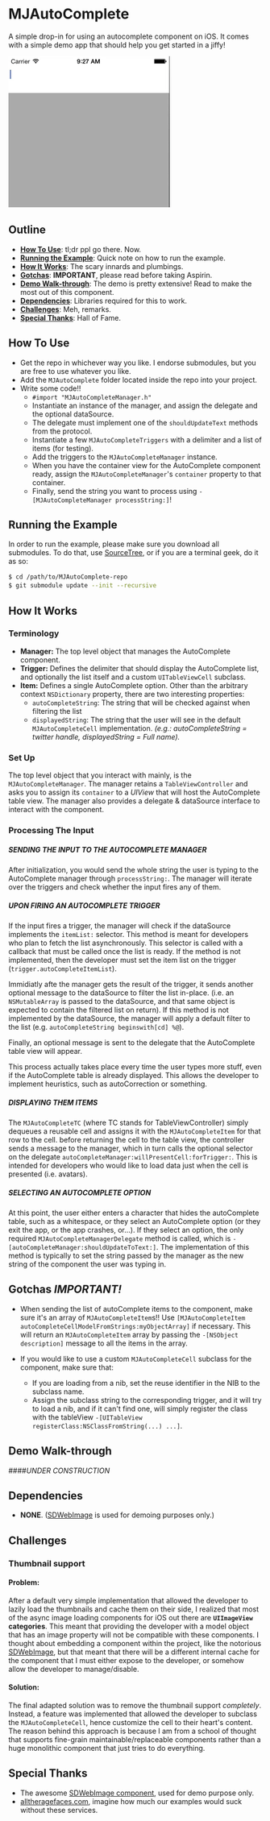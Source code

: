 # MJAutoComplete

A simple drop-in for using an autocomplete component on iOS. It comes with a simple demo app that should help you get started in a jiffy!

![demo-picture](resources/MJAutoComplete-demo.gif)

## Outline

+ **[How To Use](#how-to-use)**: tl;dr ppl go there. Now.
+ **[Running the Example](#running-the-example)**: Quick note on how to run the example.
+ **[How It Works](#how-it-works)**: The scary innards and plumbings.
+ **[Gotchas](#gotchas-important)**: **IMPORTANT**, please read before taking Aspirin.
+ **[Demo Walk-through](#demo-walk-through)**: The demo is pretty extensive! Read to make the most out of this component.
+ **[Dependencies](#dependencies)**: Libraries required for this to work.
+ **[Challenges](#challenges)**: Meh, remarks.
+ **[Special Thanks](#special-thanks)**: Hall of Fame.

## How To Use

+ Get the repo in whichever way you like. I endorse submodules, but you are free to use whatever you like.
+ Add the `MJAutoComplete` folder located inside the repo into your project.
+ Write some code!!
	- `#import "MJAutoCompleteManager.h"`
	- Instantiate an instance of the manager, and assign the delegate and the optional dataSource.
	- The delegate must implement one of the `shouldUpdateText` methods from the protocol.
	- Instantiate a few `MJAutoCompleteTriggers` with a delimiter and a list of items (for testing).
	- Add the triggers to the `MJAutoCompleteManager` instance.
	- When you have the container view for the AutoComplete component ready, assign the `MJAutoCompleteManager`'s `container` property to that container.
	- Finally, send the string you want to process using `-[MJAutoCompleteManager processString:]`!

## Running the Example

In order to run the example, please make sure you download all submodules. To do that, use [SourceTree](http://www.sourcetreeapp.com/), or if you are a terminal geek, do it as so:

```bash
$ cd /path/to/MJAutoComplete-repo
$ git submodule update --init --recursive
```

## How It Works

### Terminology

+ **Manager:** The top level object that manages the AutoComplete component.
+ **Trigger:** Defines the delimiter that should display the AutoComplete list, and optionally the list itself and a custom `UITableViewCell` subclass.
+ **Item:** Defines a single AutoComplete option. Other than the arbitrary context `NSDictionary` property, there are two interesting properties:
	- `autoCompleteString`: The string that will be checked against when filtering the list
	- `displayedString`: The string that the user will see in the default `MJAutoCompleteCell` implementation. *(e.g.: autoCompleteString = twitter handle, displayedString = Full name).*

### Set Up

The top level object that you interact with mainly, is the `MJAutoCompleteManager`. The manager retains a `TableViewController` and asks you to assign its `container` to a *UIView* that will host the AutoComplete table view. The manager also provides  a delegate & dataSource interface to interact with the component.

### Processing The Input

##### SENDING THE INPUT TO THE AUTOCOMPLETE MANAGER

After initialization, you would send the whole string the user is typing to the AutoComplete manager through `processString:`. The manager will iterate over the triggers and check whether the input fires any of them.

##### UPON FIRING AN AUTOCOMPLETE TRIGGER

If the input fires a trigger, the manager will check if the dataSource implements the `itemList:` selector. This method is meant for developers who plan to fetch the list asynchronously. This selector is called with a callback that must be called once the list is ready. If the method is not implemented, then the developer must set the item list on the trigger (`trigger.autoCompleteItemList`).

Immidiatly afte the manager gets the result of the trigger, it sends another optional message to the dataSource to filter the list in-place. (i.e. an `NSMutableArray` is passed to the dataSource, and that same object is expected to contain the filtered list on return). If this method is not implemented by the dataSource, the manager will apply a default filter to the list (e.g. `autoCompleteString beginswith[cd] %@`).

Finally, an optional message is sent to the delegate that the AutoComplete table view will appear.

This process actually takes place every time the user types more stuff, even if the AutoComplete table is already displayed. This allows the developer to implement heuristics, such as autoCorrection or something. 

##### DISPLAYING THEM ITEMS

The `MJAutoCompleteTC` (where TC stands for TableViewController) simply dequeues a reusable cell and assigns it with the `MJAutoCompleteItem` for that row to the cell. before returning the cell to the table view, the controller sends a message to the manager, which in turn calls the optional selector on the delegate `autoCompleteManager:willPresentCell:forTrigger:`. This is intended for developers who would like to load data just when the cell is presented (i.e. avatars).

##### SELECTING AN AUTOCOMPLETE OPTION

At this point, the user either enters a character that hides the autoComplete table, such as a whitespace, or they select an AutoComplete option (or they exit the app, or the app crashes, or...). If they select an option, the only required `MJAutoCompleteManagerDelegate` method is called, which is `-[autoCompleteManager:shouldUpdateToText:]`. The implementation of this method is typically to set the string passed by the manager as the new string of the component the user was typing in.

## Gotchas *IMPORTANT!*

+ When sending the list of autoComplete items to the component, make sure it's an array of `MJAutoCompleteItem`s!! Use `[MJAutoCompleteItem autoCompleteCellModelFromStrings:myObjectArray]` if necessary. This will return an `MJAutoCompleteItem` array by passing the `-[NSObject description]` message to all the items in the array.

+ If you would like to use a custom `MJAutoCompleteCell` subclass for the component, make sure that:
	- If you are loading from a nib, set the reuse identifier in the NIB to the subclass name.
	- Assign the subclass string to the corresponding trigger, and it will try to load a nib, and if it can't find one, will simply register the class with the tableView `-[UITableView registerClass:NSClassFromString(...) ...]`.


## Demo Walk-through

####*UNDER CONSTRUCTION*

## Dependencies

+ **NONE**. ([SDWebImage](https://github.com/rs/SDWebImage) is used for demoing purposes only.)

## Challenges

### Thumbnail support

#### Problem:

After a default very simple implementation that allowed the developer to lazily load the thumbnails and cache them on their side, I realized that most of the async image loading components for iOS out there are **`UIImageView` categories**. This meant that providing the developer with a model object that has an image property will not be compatible with these components. I thought about embedding a component within the project, like the notorious [SDWebImage](https://github.com/rs/SDWebImage), but that meant that there will be a different internal cache for the component that I must either expose to the developer, or somehow allow the developer to manage/disable.

#### Solution:

The final adapted solution was to remove the thumbnail support *completely*. Instead, a feature was implemented that allowed the developer to subclass the `MJAutoCompleteCell`, hence customize the cell to their heart's content. The reason behind this approach is because I am from a school of thought that supports fine-grain maintainable/replaceable components rather than a huge monolithic component that just tries to do everything.

## Special Thanks

+ The awesome [SDWebImage component](https://github.com/rs/SDWebImage), used for demo purpose only.
+ [alltheragefaces.com](http://alltheragefaces.com/), imagine how much our examples would suck without these services.
